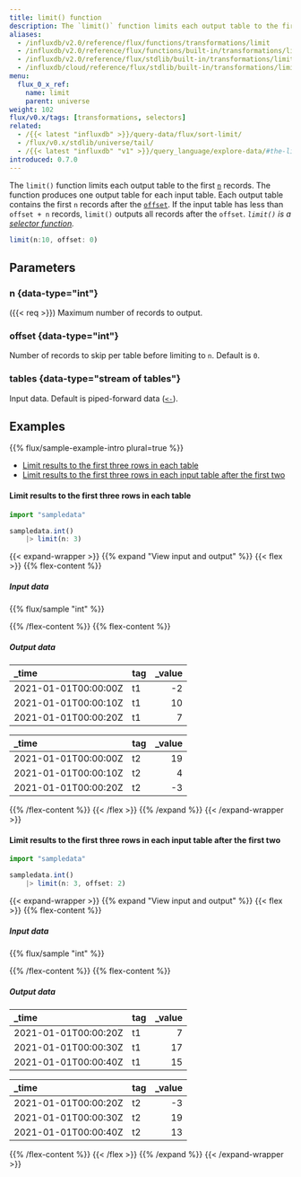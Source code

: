 ```yaml
---
title: limit() function
description: The `limit()` function limits each output table to the first `n` records.
aliases:
  - /influxdb/v2.0/reference/flux/functions/transformations/limit
  - /influxdb/v2.0/reference/flux/functions/built-in/transformations/limit/
  - /influxdb/v2.0/reference/flux/stdlib/built-in/transformations/limit/
  - /influxdb/cloud/reference/flux/stdlib/built-in/transformations/limit/
menu:
  flux_0_x_ref:
    name: limit
    parent: universe
weight: 102
flux/v0.x/tags: [transformations, selectors]
related:
  - /{{< latest "influxdb" >}}/query-data/flux/sort-limit/
  - /flux/v0.x/stdlib/universe/tail/
  - /{{< latest "influxdb" "v1" >}}/query_language/explore-data/#the-limit-and-slimit-clauses, InfluxQL LIMIT
introduced: 0.7.0
---
```


The `limit()` function limits each output table to the first [`n`](#n) records.
The function produces one output table for each input table.
Each output table contains the first `n` records after the [`offset`](#offset).
If the input table has less than `offset + n` records, `limit()` outputs all records after the `offset`.
_`limit()` is a [selector function](/flux/v0.x/function-types/#selectors)._

```js
limit(n:10, offset: 0)
```

## Parameters

### n {data-type="int"}
({{< req >}})
Maximum number of records to output.

### offset {data-type="int"}
Number of records to skip per table before limiting to `n`.
Default is `0`.

### tables {data-type="stream of tables"}
Input data.
Default is piped-forward data ([`<-`](/flux/v0.x/spec/expressions/#pipe-expressions)).

## Examples
{{% flux/sample-example-intro plural=true %}}

- [Limit results to the first three rows in each table](#limit-results-to-the-first-three-rows-in-each-table)
- [Limit results to the first three rows in each input table after the first two](#limit-results-to-the-first-three-rows-in-each-input-table-after-the-first-two)

#### Limit results to the first three rows in each table
```js
import "sampledata"

sampledata.int()
    |> limit(n: 3)
```

{{< expand-wrapper >}}
{{% expand "View input and output" %}}
{{< flex >}}
{{% flex-content %}}

##### Input data
{{% flux/sample "int" %}}

{{% /flex-content %}}
{{% flex-content %}}

##### Output data
| _time                | tag | _value |
| :------------------- | :-- | -----: |
| 2021-01-01T00:00:00Z | t1  |     -2 |
| 2021-01-01T00:00:10Z | t1  |     10 |
| 2021-01-01T00:00:20Z | t1  |      7 |

| _time                | tag | _value |
| :------------------- | :-- | -----: |
| 2021-01-01T00:00:00Z | t2  |     19 |
| 2021-01-01T00:00:10Z | t2  |      4 |
| 2021-01-01T00:00:20Z | t2  |     -3 |

{{% /flex-content %}}
{{< /flex >}}
{{% /expand %}}
{{< /expand-wrapper >}}

#### Limit results to the first three rows in each input table after the first two
```js
import "sampledata"

sampledata.int()
    |> limit(n: 3, offset: 2)
```

{{< expand-wrapper >}}
{{% expand "View input and output" %}}
{{< flex >}}
{{% flex-content %}}

##### Input data
{{% flux/sample "int" %}}

{{% /flex-content %}}
{{% flex-content %}}

##### Output data
| _time                | tag | _value |
| :------------------- | :-- | -----: |
| 2021-01-01T00:00:20Z | t1  |      7 |
| 2021-01-01T00:00:30Z | t1  |     17 |
| 2021-01-01T00:00:40Z | t1  |     15 |

| _time                | tag | _value |
| :------------------- | :-- | -----: |
| 2021-01-01T00:00:20Z | t2  |     -3 |
| 2021-01-01T00:00:30Z | t2  |     19 |
| 2021-01-01T00:00:40Z | t2  |     13 |

{{% /flex-content %}}
{{< /flex >}}
{{% /expand %}}
{{< /expand-wrapper >}}
